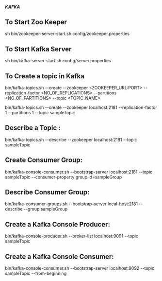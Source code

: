
##### KAFKA ########

To Start Zoo Keeper
-------------------
sh bin/zookeeper-server-start.sh config/zookeeper.properties


To Start Kafka Server
---------------------
sh bin/kafka-server-start.sh config/server.properties


To Create a topic in Kafka
--------------------------
bin/kafka-topics.sh --create --zookeeper <ZOOKEEPER_URL:PORT> --replication-factor <NO_OF_REPLICATIONS> --partitions <NO_OF_PARTITIONS> --topic <TOPIC_NAME>

bin/kafka-topics.sh --create --zookeeper localhost:2181 --replication-factor 1 --partitions 1 --topic sampleTopic


Describe a Topic :
------------------
bin/kafka-topics.sh --describe --zookeeper localhost:2181 --topic sampleTopic


Create Consumer Group:
----------------------
bin/kafka-console-consumer.sh --bootstrap-server localhost:2181 --topic sampleTopic --consumer-property group.id=sampleGroup


Describe Consumer Group:	
------------------------
bin/kafka-consumer-groups.sh --bootstrap-server local-host:2181 --describe --group sampleGroup


Create a Kafka Console Producer:
--------------------------------
bin/kafka-console-producer.sh --broker-list localhost:9091 --topic sampleTopic


Create a Kafka Console Consumer:
--------------------------------
bin/kafka-console-consumer.sh --bootstrap-server localhost:9092 --topic sampleTopic --from-beginning


